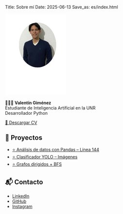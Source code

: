 Title: Sobre mí
Date: 2025-06-13
Save_as: es/index.html

<img src="../images/foto.png" alt="Foto de Valentín" width="200"/>

👨🏻‍💻 **Valentín Giménez**  
Estudiante de Inteligencia Artificial en la UNR  
Desarrollador Python

[📄 Descargar CV](../cv_valentin_gimenez.pdf)

## 📌 Proyectos

- [⭐ Análisis de datos con Pandas – Línea 144](https://colab.research.google.com/drive/1_L0h9xh2kAxrzZzP-BorO5Wq6ZwX6aif)
- [⭐ Clasificador YOLO – Imágenes](https://www.linkedin.com/feed/update/urn:li:activity:7235696596112310273/)
- [⭐ Grafos dirigidos + BFS](https://colab.research.google.com/drive/1i86ASFEyFCA7pSn6WLUzl34mBzJbM9Pv)

## 📬 Contacto
- [LinkedIn](https://www.linkedin.com/in/valentín-giménez-73b35b269)
- [GitHub](https://github.com/gimenezvalentin)
- [Instagram](https://www.instagram.com/valengimenez99)
